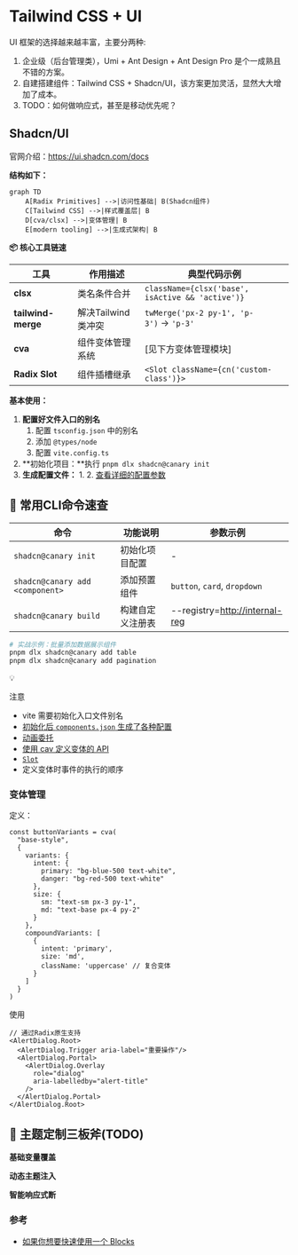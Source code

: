 # Tailwind CSS + UI

UI 框架的选择越来越丰富，主要分两种:

1. 企业级（后台管理类），Umi + Ant Design + Ant Design Pro 是个一成熟且不错的方案。
2. 自建搭建组件：Tailwind CSS + Shadcn/UI，该方案更加灵活，显然大大增加了成本。
3. TODO：如何做响应式，甚至是移动优先呢？

## **Shadcn/UI**

官网介绍：https://ui.shadcn.com/docs

**结构如下：**

```mermaid
graph TD
    A[Radix Primitives] -->|访问性基础| B(Shadcn组件)
    C[Tailwind CSS] -->|样式覆盖层| B
    D[cva/clsx] -->|变体管理| B
    E[modern tooling] -->|生成式架构| B
```

**📦 核心工具链速**

| **工具** | **作用描述** | **典型代码示例** |
| --- | --- | --- |
| **clsx** | 类名条件合并 | `className={clsx('base', isActive && 'active')}` |
| **tailwind-merge** | 解决Tailwind类冲突 | `twMerge('px-2 py-1', 'p-3')` → `'p-3'` |
| **cva** | 组件变体管理系统 | [见下方变体管理模块] |
| **Radix Slot** | 组件插槽继承 | `<Slot className={cn('custom-class')}>` |

**基本使用：**

1. **配置好文件入口的别名**
    1. 配置 `tsconfig.json` 中的别名
    2. 添加 `@types/node`
    3. 配置 `vite.config.ts`
2. **初始化项目：**执行 `pnpm dlx shadcn@canary init` 
3. **生成配置文件：**
    1. 
    2.  [查看详细的配置参数](https://ui.shadcn.com/docs/components-json)

## **🚀 常用CLI命令速查**

| **命令** | **功能说明** | **参数示例** |
| --- | --- | --- |
| `shadcn@canary init` | 初始化项目配置 | - |
| `shadcn@canary add <component>` | 添加预置组件 | `button`, `card`, `dropdown` |
| `shadcn@canary build` | 构建自定义注册表 | --registry=[http://internal-reg](http://internal-reg/) |

```bash
# 实战示例：批量添加数据展示组件
pnpm dlx shadcn@canary add table
pnpm dlx shadcn@canary add pagination
```

<aside>
💡

注意

- vite 需要初始化入口文件别名
- [初始化后 `components.json` 生成了各种配置](https://ui.shadcn.com/docs/components-json)
- [动画委托](https://www.radix-ui.com/primitives/docs/guides/animation#delegating-unmounting-for-javascript-animation)
- [使用 cav 定义变体的 API](https://cva.style/docs/getting-started/variants)
- [`Slot`](https://www.radix-ui.com/primitives/docs/utilities/slot)
- 定义变体时事件的执行的顺序
</aside>

### 变体管理

定义：

```tsx
const buttonVariants = cva(
  "base-style", 
  {
    variants: {
      intent: {
        primary: "bg-blue-500 text-white",
        danger: "bg-red-500 text-white"
      },
      size: {
        sm: "text-sm px-3 py-1",
        md: "text-base px-4 py-2"
      }
    },
    compoundVariants: [
      {
        intent: 'primary',
        size: 'md',
        className: 'uppercase' // 复合变体
      }
    ]
  }
)

```

使用

```tsx
// 通过Radix原生支持
<AlertDialog.Root>
  <AlertDialog.Trigger aria-label="重要操作"/>
  <AlertDialog.Portal>
    <AlertDialog.Overlay 
      role="dialog"
      aria-labelledby="alert-title"
    />
  </AlertDialog.Portal>
</AlertDialog.Root>
```

## **🎨 主题定制三板斧(TODO)**

**基础变量覆盖**

**动态主题注入**

**智能响应式断**

### 参考

- [如果你想要快速使用一个 Blocks](https://ui.shadcn.com/blocks)